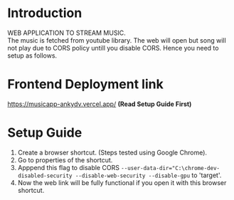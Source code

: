 # Introduction<br>
WEB APPLICATION TO STREAM MUSIC.<BR>
The music is fetched from youtube library. The web will open but song will not play due to CORS policy untill you disable CORS. Hence you need to setup as follows.
# Frontend Deployment link <br>
https://musicapp-ankydv.vercel.app/ **(Read Setup Guide First)** <br>
# Setup Guide
1. Create a browser shortcut. (Steps tested using Google Chrome).
2. Go to properties of the shortcut.
3. Apppend this flag to disable CORS `--user-data-dir="C:\chrome-dev-disabled-security --disable-web-security --disable-gpu` to 'target'.
4. Now the web link will be fully functional if you open it with this browser shortcut.
